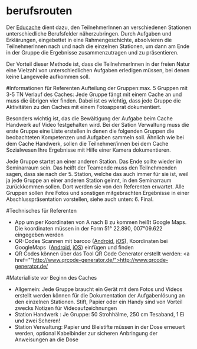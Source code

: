 # berufsrouten
Der <a href="http://educache.de">Educache</a> dient dazu, den TeilnehmerInnen an verschiedenen Stationen unterschiedliche Berufsfelder näherzubringen. Durch Aufgaben und Erklärungen, eingebettet in eine Rahmengeschichte, absolvieren die TeilnehmerInnen nach und nach die einzelnen Stationen, um dann am Ende in der Gruppe die Ergebnisse zusammenzutragen und zu präsentieren.

Der Vorteil dieser Methode ist, dass die TeilnehmerInnen in der freien Natur eine Vielzahl von unterschiedlichen Aufgaben erledigen müssen, bei denen keine Langeweile aufkommen soll.

#Informationen für Referenten
Aufteilung der Gruppen:max. 5 Gruppen mit 3-5 TN Verlauf des Caches: Jede Gruppe fängt mit einem Cache an und muss die übrigen vier finden. Dabei ist es wichtig, dass jede Gruppe die Aktivitäten zu den Caches mit einem Fotoapperat dokumentiert.

Besonders wichtig ist, das die Bewältigung der Aufgabe beim Cache Handwerk auf Video festgehalten wird. Bei der Sation Verwaltung muss die erste Gruppe eine Liste erstellen in denen die folgenden Gruppen die beobachteten Kompetenzen und Aufgaben sammeln soll. Ähnlich wie bei dem Cache Handwerk, sollen die Teilnehmer/innen bei dem Cache Sozialwesen Ihre Ergebnisse mit Hilfe einer Kamera dokumentieren.

Jede Gruppe startet an einer anderen Station. Das Ende sollte wieder im Seminarraum sein. Das heißt der Teamende muss den Teilnehmenden sagen, dass sie nach der 5. Station, welche das auch immer für sie ist, weil ja jede Gruppe an einer anderen Station geinnt, in den Seminarraum zurückkommen sollen. Dort werden sie von den Referenten erwartet. Alle Gruppen sollen ihre Fotos und sonstigen mitgebrachten Ergebnisse in einer Abschlusspräsentation vorstellen, siehe auch unten: 6. Final.

#Technisches für Referenten
* App um per Koordinaten von A nach B zu kommen heißt Google Maps. Die koordinaten müssen in der Form 51° 22.890, 007°09.622 eingegeben werden
* QR-Codes Scannen mit barcoo (<a href="https://play.google.com/store/apps/details?id=de.barcoo.android&amp;hl=de">Android</a>, <a href="https://itunes.apple.com/de/app/barcoo-barcode-reader-qr-scanner/id339525465?mt=8">iOS</a>), Koordinaten bei GoogleMaps  (<a href="https://play.google.com/store/apps/details?id=com.google.android.apps.maps&amp;feature=search_result#?t=W251bGwsMSwyLDEsImNvbS5nb29nbGUuYW5kcm9pZC5hcHBzLm1hcHMiXQ..">Android</a>, <a href="https://itunes.apple.com/de/app/google-maps/id585027354?mt=8">iOS</a>) einfügen und finden
* QR Codes können über das Tool QR Code Generator erstellt werden: <a href=""http://www.qrcode-generator.de/">http://www.qrcode-generator.de/</a>


#Materialliste vor Beginn des Caches
* Allgemein: Jede Gruppe braucht ein Gerät mit dem Fotos und Videos erstellt werden können für die Dokumentation der Aufgabenlösung an den einzelnen Stationen. Stift, Papier oder ein Handy sind von Vorteil zwecks Notizen für Videoaufzeichnungen
* Station Handwerk : Je Gruppe: 50 Strohhälme, 250 cm Tesaband, 1 Ei und zwei Scheren!
* Station Verwaltung: Papier und Bleistifte müssen in der Dose erneuert werden, optional Kabelbinder zur sicheren Anbringung der Anweisungen an die Dose
